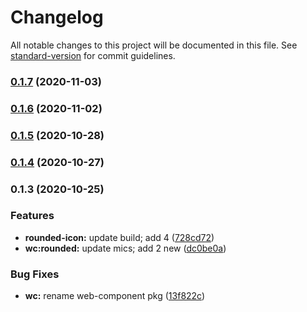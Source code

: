 # Changelog

All notable changes to this project will be documented in this file. See [standard-version](https://github.com/conventional-changelog/standard-version) for commit guidelines.

### [0.1.7](https://github.com/gorango/glyphs/compare/@glyphs/rounded-icon-v0.1.6...@glyphs/rounded-icon-v0.1.7) (2020-11-03)

### [0.1.6](https://github.com/gorango/glyphs/compare/@glyphs/rounded-icon-v0.1.5...@glyphs/rounded-icon-v0.1.6) (2020-11-02)

### [0.1.5](https://github.com/gorango/glyphs/compare/@glyphs/rounded-icon-v0.1.4...@glyphs/rounded-icon-v0.1.5) (2020-10-28)

### [0.1.4](https://github.com/gorango/glyphs/compare/@glyphs/rounded-icon-v0.1.3...@glyphs/rounded-icon-v0.1.4) (2020-10-27)

### 0.1.3 (2020-10-25)


### Features

* **rounded-icon:** update build; add 4 ([728cd72](https://github.com/gorango/glyphs/commit/728cd728123afb73fae27e1bcb17cd9569c826c9))
* **wc:rounded:** update mics; add 2 new ([dc0be0a](https://github.com/gorango/glyphs/commit/dc0be0ad2dd336468725ede60ffd2864db7f86ca))


### Bug Fixes

* **wc:** rename web-component pkg ([13f822c](https://github.com/gorango/glyphs/commit/13f822c67aad6ad04e46f99bbac186b1e38d2ad9))
